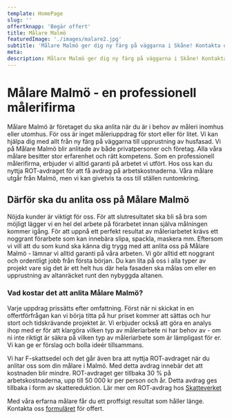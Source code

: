 ```yaml
---
template: HomePage
slug: ''
offertknapp: 'Begär offert'
title: Målare Malmö
featuredImage: './images/malare2.jpg'
subtitle: 'Målare Malmö ger dig ny färg på väggarna i Skåne! Kontakta oss för gratis offert idag! Kontakta oss via vårt formulär, telefon eller mail'
meta:
description: Målare Malmö ger dig ny färg på väggarna i Skåne! Kontakta oss för gratis offert idag! Kontakta oss via vårt formulär, telefon eller mail
---
```


# Målare Malmö - en professionell målerifirma

Målare Malmö är företaget du ska anlita när du är i behov av måleri inomhus eller utomhus. För oss är inget måleriuppdrag för stort eller för litet. Vi kan hjälpa dig med allt från ny färg på väggarna till upprustning av husfasad. Vi på Målare Malmö blir anlitade av både privatpersoner och företag. Alla våra målare besitter stor erfarenhet och rätt kompetens.
Som en professionell målerifirma, erbjuder vi alltid garanti på arbetet vi utfört. Hos oss kan du nyttja ROT-avdraget för att få avdrag på arbetskostnaderna. Våra målare utgår från Malmö, men vi kan givetvis ta oss till ställen runtomkring.

## Därför ska du anlita oss på Målare Malmö
 
Nöjda kunder är viktigt för oss. För att slutresultatet ska bli så bra som möjligt lägger vi en hel del arbete på förarbetet innan själva målningen kommer igång. För att uppnå ett perfekt resultat av måleriarbetet krävs ett noggrant förarbete som kan innebära slipa, spackla, maskera mm. Eftersom vi vill att du som kund ska känna dig trygg med att anlita oss på Målare Malmö - lämnar vi alltid garanti på våra arbeten. Vi gör alltid ett noggrant och
ordentligt jobb från första början. Du kan lita på oss i alla typer av projekt vare sig det är ett helt hus där hela fasaden ska målas om eller en upprustning av altanräcket runt den nybyggda altanen.


### Vad kostar det att anlita Målare Malmö?

Varje uppdrag prissätts efter omfattning. Först när ni skickat in en offertförfrågan kan vi börja titta på hur priset kommer att sättas och hur stort och tidskrävande projektet är. Vi erbjuder också att göra en analys ihop med er för att klargöra vilken typ av måleriarbete ni har behov av - om ni inte riktigt är säkra på vilken typ av måleriarbete som är lämpligast för er. Vi kan ge er förslag och bolla ideér tillsammans.

Vi har F-skattsedel och det går även bra att nyttja ROT-avdraget när du anlitar oss som din målare i Malmö. Med detta avdrag innebär det att kostnaden blir mindre. ROT-avdraget ger tillbaka 30 % på arbetskostnaderna, upp till 50 000 kr per person och år. Detta avdrag ges tillbaka i form av skattereduktion. Lär mer om ROT-avdrag hos [Skatteverket](https://www.skatteverket.se/foretag/skatterochavdrag/rotochrut/gerarbetetratttillrotavdrag.4.5c1163881590be297b5173bf.html)

Med våra erfarna målare får du ett proffsigt resultat som håller länge.
Kontakta oss [formuläret](/offert) för offert.

